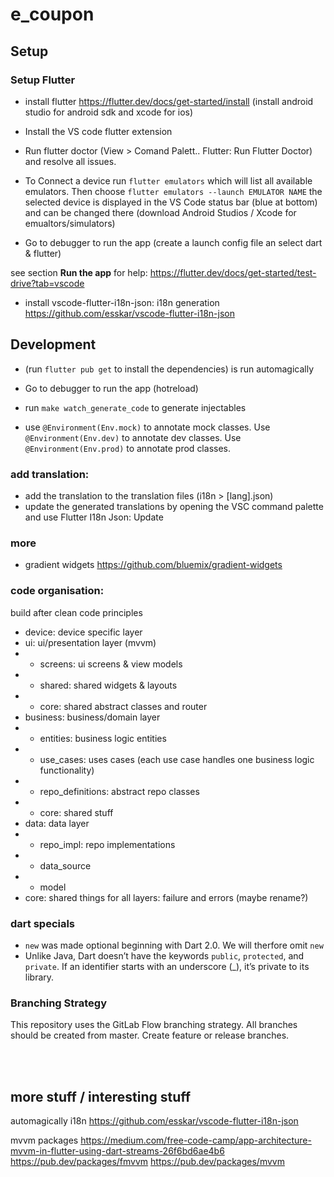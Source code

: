 # e_coupon

## Setup

### Setup Flutter

- install flutter https://flutter.dev/docs/get-started/install (install android studio for android sdk and xcode for ios)

- Install the VS code flutter extension

- Run flutter doctor (View > Comand Palett.. Flutter: Run Flutter Doctor) and resolve all issues.

- To Connect a device run
  `flutter emulators`
  which will list all available emulators. Then choose
  `flutter emulators --launch EMULATOR NAME`
  the selected device is displayed in the VS Code status bar (blue at bottom) and can be changed there
  (download Android Studios / Xcode for emualtors/simulators)

- Go to debugger to run the app (create a launch config file an select dart & flutter)

see section **Run the app** for help: https://flutter.dev/docs/get-started/test-drive?tab=vscode

- install vscode-flutter-i18n-json: i18n generation https://github.com/esskar/vscode-flutter-i18n-json

## Development

- (run `flutter pub get` to install the dependencies) is run automagically
- Go to debugger to run the app (hotreload)

- run `make watch_generate_code` to generate injectables

- use `@Environment(Env.mock)` to annotate mock classes. Use `@Environment(Env.dev)` to annotate dev classes. Use `@Environment(Env.prod)` to annotate prod classes.

### add translation:

- add the translation to the translation files (i18n > [lang].json)
- update the generated translations by opening the VSC command palette and use Flutter I18n Json: Update

### more

- gradient widgets https://github.com/bluemix/gradient-widgets

### code organisation:

build after clean code principles

- device: device specific layer
- ui: ui/presentation layer (mvvm)
- - screens: ui screens & view models
- - shared: shared widgets & layouts
- - core: shared abstract classes and router
- business: business/domain layer
- - entities: business logic entities
- - use_cases: uses cases (each use case handles one business logic functionality)
- - repo_definitions: abstract repo classes
- - core: shared stuff
- data: data layer
- - repo_impl: repo implementations
- - data_source
- - model
- core: shared things for all layers: failure and errors (maybe rename?)

### dart specials

- `new` was made optional beginning with Dart 2.0. We will therfore omit `new`
- Unlike Java, Dart doesn’t have the keywords `public`, `protected`, and `private`. If an identifier starts with an underscore (\_), it’s private to its library.

### Branching Strategy

This repository uses the GitLab Flow branching strategy.
All branches should be created from master. Create feature or release branches.

<br/>
<br/>

## more stuff / interesting stuff

automagically i18n https://github.com/esskar/vscode-flutter-i18n-json

mvvm packages https://medium.com/free-code-camp/app-architecture-mvvm-in-flutter-using-dart-streams-26f6bd6ae4b6
https://pub.dev/packages/fmvvm https://pub.dev/packages/mvvm
